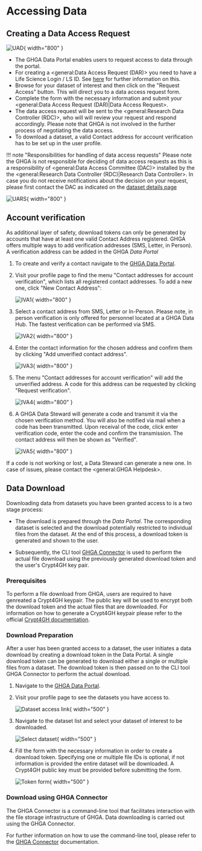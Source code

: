 # Accessing Data
## Creating a Data Access Request

  ![UAD](../assets/img/User_stories_Accessing_Data.png){ width="800" }

 - The GHGA Data Portal enables users to request access to data through the portal.
 - For creating a <general:Data Access Request (DAR)> you need to have a Life Science Login / LS ID. See [here](ls-login.md) for further information on this.
 - Browse for your dataset of interest and then click on the "Request Access" button. This will direct you to a data access request form. 
 - Complete the form with the necessary information and submit your <general:Data Access Request (DAR)|Data Access Request>. 
 - The data access request will be sent to the <general:Research Data Controller (RDC)>, who will will review your request and respond accordingly. Please note that GHGA is not involved in the further process of negotiating the data access.
 - To download a dataset, a valid Contact address for account verification has to be set up in the user profile.

!!! note "Responsibilities for handling of data access requests"
    Please note the GHGA is not responsible for deciding of data access requests as this is a responsibility of <general:Data Access Committee (DAC)> installed by the the <general:Research Data Controller (RDC)|Research Data Controller>. In case you do not receive notifications about the decision on your request, please first contact the DAC as indicated on the [dataset details page](../user_stories/browsing_data.md#dataset-details)

  ![UARS](../assets/img/User_stories_Accessing_Data_roles.png){ width="800" }

## Account verification

As additional layer of safety, download tokens can only be generated by accounts that have at least one valid Contact Address registered. GHGA offers multiple ways to add verification addresses (SMS, Letter, in Person). A verification address can be added in the GHGA *Data Portal*

1. To create and verify a contact navigate to the [GHGA Data Portal](https://data.ghga.de/).

2. Visit your profile page to find the menu "Contact addresses for account verification", which lists all registered contact addresses. To add a new one, click "New Contact Address":

    ![IVA1](../assets/img/IVA1.png){ width="800" }

3. Select a contact address from SMS, Letter or In-Person. Please note, in person verification is only offered for personnel located at a GHGA Data Hub. The fastest verification can be performed via SMS.

    ![IVA2](../assets/img/IVA2.png){ width="800" }

4. Enter the contact information for the chosen address and confirm them by clicking "Add unverified contact address".

    ![IVA3](../assets/img/IVA3.png){ width="800" }

5. The menu "Contact addresses for account verification" will add the unverified address. A code for this address can be requested by clicking "Request verification".

    ![IVA4](../assets/img/IVA4.png){ width="800" }

6. A GHGA Data Steward will generate a code and transmit it via the chosen verification method. You will also be notified via mail when a code has been transmitted. Upon receival of the code, click enter verification code, enter the code and confirm the transmission. The contact address will then be shown as "Verified".

    ![IVA5](../assets/img/IVA5.png){ width="800" }

If a code is not working or lost, a Data Steward can generate a new one. In case of issues, please contact the <general:GHGA Helpdesk>.


## Data Download

Downloading data from datasets you have been granted access to is a two stage process:

* The download is prepared through the *Data Portal*. The corresponding dataset
  is selected and the download potentially restricted to individual files from
  the dataset. At the end of this process, a download token is generated and
  shown to the user.

* Subsequently, the CLI tool [GHGA Connector](../cli_tools/connector.md) is used
  to perform the actual file download using the previously generated download
  token and the user's Crypt4GH key pair.

### Prerequisites

To perform a file download from GHGA, users are required to have genreated a
Crypt4GH keypair. The public key will be used to encrypt both the download token
and the actual files that are downloaded. For information on how to generate a
Crypt4GH keypair please refer to the official [Crypt4GH
documentation](https://crypt4gh.readthedocs.io/en/latest/).

### Download Preparation

After a user has been granted access to a dataset, the user initiates a data
download by creating a download token in the Data Portal. A single download
token can be generated to download either a single or multiple files from a
dataset. The download token is then passed on to the CLI tool GHGA Connector to
perform the actual download.

1. Navigate to the [GHGA Data Portal](https://data.ghga.de/).

2. Visit your profile page to see the datasets you have access to.

    ![Dataset access link](../assets/img/dataset-link.png){ width="500" }

3. Navigate to the dataset list and select your dataset of interest to be downloaded.

    ![Select dataset](../assets/img/dataset-select.png){ width="500" }

4. Fill the form with the necessary information in order to create a download
token. Specifying one or multiple file IDs is optional, if not information is
provided the entire dataset will be downloaded. A Crypt4GH public key must be
provided before submitting the form.

    ![Token form](../assets/img/token-form.png){ width="500" }


### Download using GHGA Connector

The GHGA Connector is a command-line tool that facilitates interaction with the
file storage infrastructure of GHGA. Data downloading is carried out using the
GHGA Connector.

For further information on how to use the command-line tool, please refer to the
[GHGA Connector](../cli_tools/connector.md) documentation.